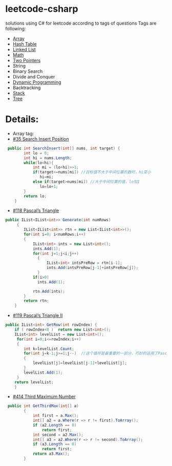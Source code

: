 # leetcode-csharp
solutions using C# for leetcode according to tags of questions
Tags are following:  
* [Array](/Array)
* [Hash Table](/HashTable)
* [Linked List](/LinkedList)
* [Math](/Math)
* [Two Pointers](/TwoPointers)
* String
* Binary Search
* Divide and Conquer
* [Dynamic Programming](/DP)
* Backtracking
* [Stack](/Stack)
* [Tree](/Tree)

# Details:
* Array tag:
* [#35 Search Insert Position](/Array/Array.Console/Array.Lib/SearchInsertPosition.cs)
```C#
 public int SearchInsert(int[] nums, int target) {
        int lo = 0;
        int hi = nums.Length;
        while(lo<hi){
            int mi = (lo+hi)>>1;
            if(target<=nums[mi]) //目标值不大于中间位置的数时，hi变小
               hi=mi;
            else if(target>nums[mi]) //大于中间位置的值，lo加1
               lo=lo+1;
        }
        return lo;
    }
```
* [#118 	Pascal’s Triangle](/Array/Array.Console/Array.Lib/PascalsTriangle.cs)
```C#
public IList<IList<int>> Generate(int numRows)
     {
        IList<IList<int>> rtn = new List<IList<int>>();
        for(int i=0; i<numRows;i++)
        {
            IList<int> ints = new List<int>();
            ints.Add(1); 
            for(int j=1;j<i;j++)
              {
                  IList<int> intsPreRow = rtn[i-1];
                  ints.Add(intsPreRow[j-1]+intsPreRow[j]);
              }
            if(i>0)
              ints.Add(1);

            rtn.Add(ints);
        }
        return rtn;
    }
```
* [#119 	Pascal’s Triangle II](/Array/Array.Console/Array.Lib/PascalsTriangleII.cs)
```C#
public IList<int> GetRow(int rowIndex) {
    if ( rowIndex<0 )  return new List<int>();  
    IList<int> levelList = new List<int>();
     for(int i=0;i<=rowIndex;i++) 
     {  
        int k=levelList.Count;  
        for(int j=k-1;j>=1;j--)  //这个循环是最重要的一部分，巧妙的运用了Pascal三角的特点
        {
            levelList[j]=levelList[j-1]+levelList[j]; 
        }
        levelList.Add(1);  
     }
    return levelList;  
    }
```
* [#414 	Third Maximum Number](/Array/Array.Console/Array.Lib/ThirdMaximumNumber.cs)
```C#
 public int GetThirdMax(int[] a)
        {
            int first = a.Max();
            int[] a2 = a.Where(r => r != first).ToArray();
            if (a2.Length == 0)
                return first;
            int second = a2.Max();
            int[] a3 = a2.Where(r => r != second).ToArray();
            if (a3.Length == 0)
                return first;
            return a3.Max();
        }
```
